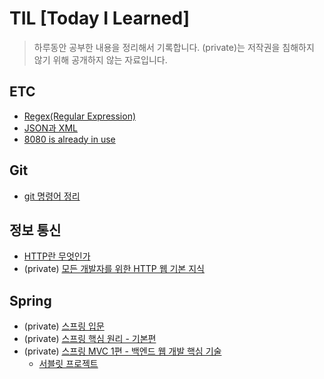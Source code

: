 # TIL [Today I Learned]

> 하루동안 공부한 내용을 정리해서 기록합니다.
> (private)는 저작권을 침해하지 않기 위해 공개하지 않는 자료입니다.

## ETC
+ [Regex(Regular Expression)](./ETC/Regex.md)
+ [JSON과 XML](./ETC/JSONandXML.md)
+ [8080 is already in use](./ETC/used8080.md)

## Git

+ [git 명령어 정리](./Git/git_commands.md)


## 정보 통신

+ [HTTP란 무엇인가](./HTTP/HTTP.md)
+ (private) [모든 개발자를 위한 HTTP 웹 기본 지식](https://github.com/Hoya324/HTTPStudy)

## Spring

+ (private) [스프링 입문](https://github.com/Hoya324/springStudy)
+ (private) [스프링 핵심 원리 - 기본편](https://github.com/Hoya324/springStudyBasic)
+ (private) [스프링 MVC 1편 - 백엔드 웹 개발 핵심 기술](https://github.com/Hoya324/springMVCStudy)
  - [서블릿 프로젝트](https://github.com/Hoya324/servlet)


<!-- 제어,비제어 컴포넌트 -->
